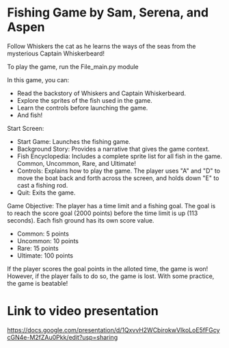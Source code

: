 # Fishing Game by Sam, Serena, and Aspen
Follow Whiskers the cat as he learns the ways of the seas from the mysterious Captain Whiskerbeard!

To play the game, run the File_main.py module

In this game, you can:
- Read the backstory of Whiskers and Captain Whiskerbeard.
- Explore the sprites of the fish used in the game.
- Learn the controls before launching the game.
- And fish!

Start Screen:
- Start Game: Launches the fishing game.
- Background Story: Provides a narrative that gives the game context.
- Fish Encyclopedia: Includes a complete sprite list for all fish in the game. Common, Uncommon, Rare, and Ultimate!
- Controls: Explains how to play the game. The player uses "A" and "D" to move the boat back and forth across the screen, and holds down "E" to cast a fishing rod.
- Quit: Exits the game.

Game Objective:
The player has a time limit and a fishing goal. The goal is to reach the score goal (2000 points) before the time limit is up (113 seconds).
Each fish ground has its own score value.
- Common: 5 points
- Uncommon: 10 points
- Rare: 15 points
- Ultimate: 100 points

If the player scores the goal points in the alloted time, the game is won!
However, if the player fails to do so, the game is lost. With some practice, the game is beatable!

# Link to video presentation
https://docs.google.com/presentation/d/1QxvvH2WCbirokwVIkoLoE5fFGcycGN4e-M2fZAu0Pkk/edit?usp=sharing
